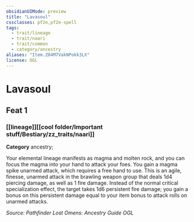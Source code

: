 ```yaml
---
obsidianUIMode: preview
title: "Lavasoul"
cssclasses: pf2e,pf2e-spell
tags:
  - trait/lineage
  - trait/naari
  - trait/common
  - category/ancestry
aliases: "Item.Z04M7VakNPokk3LX"
license: OGL
---
```

# Lavasoul
## Feat 1
### [[lineage]][[cool folder/Important stuff/Bestiary/zz_traits/naari]]

**Category** ancestry; 




Your elemental lineage manifests as magma and molten rock, and you can focus the magma into your hand to attack your foes. You gain a magma spike unarmed attack, which requires a free hand to use. This is an agile, finesse, unarmed attack in the brawling weapon group that deals 1d4 piercing damage, as well as 1 fire damage. Instead of the normal critical specialization effect, the target takes 1d6 persistent fire damage; you gain a bonus on this persistent damage equal to your item bonus to attack rolls on unarmed attacks.

*Source: Pathfinder Lost Omens: Ancestry Guide*
*OGL*